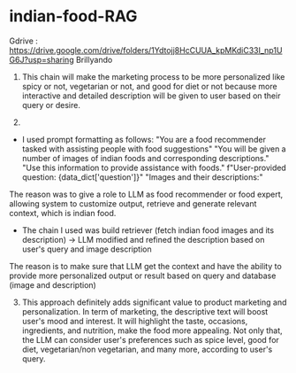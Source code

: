 # indian-food-RAG
Gdrive : https://drive.google.com/drive/folders/1Ydtojj8HcCUUA_kpMKdiC33I_np1UG6J?usp=sharing
Brillyando

1. This chain will make the marketing process to be more personalized like spicy or not, vegetarian or not, and good for diet or not because more interactive and detailed description will be given to user based on their query or desire.

2.
- I used prompt formatting as follows:
"You are a food recommender tasked with assisting people with food suggestions"
"You will be given a number of images of indian foods and corresponding descriptions."
"Use this information to provide assistance with foods."
f"User-provided question: {data_dict['question']}"
"Images and their descriptions:"

The reason was to give a role to LLM as food recommender or food expert, allowing system to customize output, retrieve and generate relevant context, which is indian food.

- The chain I used was build retriever (fetch indian food images and its description) -> LLM modified and refined the description based on user's query and image description

The reason is to make sure that LLM get the context and have the ability to provide more personalized output or result based on query and database (image and description)

3. This approach definitely adds significant value to product marketing and personalization. In term of marketing, the descriptive text will boost user's mood and interest. It will highlight the taste, occasions, ingredients, and nutrition, make the food more appealing. Not only that, the LLM can consider user's preferences such as spice level, good for diet, vegetarian/non vegetarian, and many more, according to user's query.
